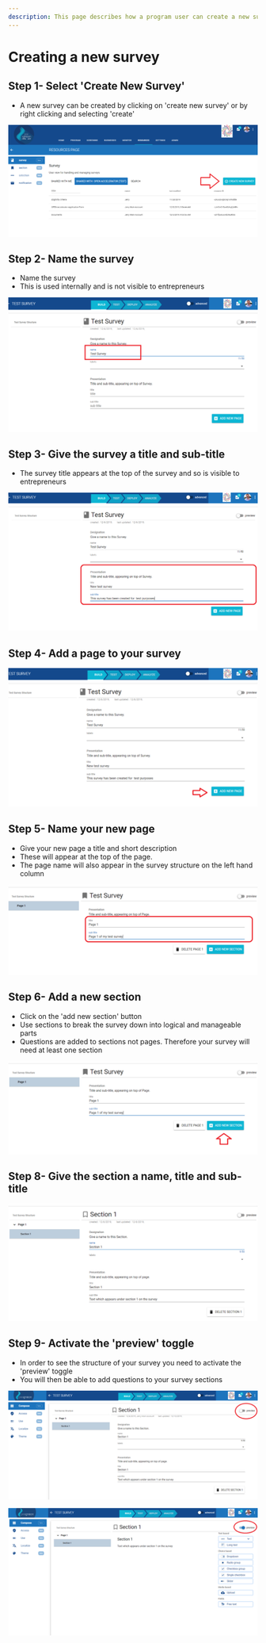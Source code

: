 ```yaml
---
description: This page describes how a program user can create a new survey.
---
```


# Creating a new survey

## Step 1- Select 'Create New Survey'

* A new survey can be created by clicking on 'create new survey' or by right clicking and selecting 'create'

![](../../../../.gitbook/assets/image%20%2893%29.png)

## Step 2- Name the survey

* Name the survey
* This is used internally and is not visible to entrepreneurs

![](../../../../.gitbook/assets/image%20%28201%29.png)



## Step 3- Give the survey a title and sub-title

* The survey title appears at the top of the survey and so is visible to entrepreneurs

![](../../../../.gitbook/assets/image%20%28167%29.png)

## Step 4- Add a page to your survey

![](../../../../.gitbook/assets/image%20%2822%29.png)

## **Step 5- Name your new page**

* Give your new page a title and short description
* These will appear at the top of the page.
* The page name will also appear in the survey structure on the left hand column

![](../../../../.gitbook/assets/image%20%2871%29.png)

## Step 6- Add a new section

* Click on the 'add new section' button
* Use sections to break the survey down into logical and manageable parts
* Questions are added to sections not pages.  Therefore your survey will need at least one section 

![](../../../../.gitbook/assets/image%20%28103%29.png)

## Step 8- Give the section a name, title and sub-title

![](../../../../.gitbook/assets/image%20%2824%29.png)

## Step 9- Activate the 'preview' toggle

* In order to see the structure of your survey you need to activate the 'preview' toggle
* You will then be able to add questions to your survey sections

![Screen before &apos;preview&apos; toggle is activated](../../../../.gitbook/assets/image%20%28200%29.png)

![Screen after &apos;preview&apos; toggle is activated](../../../../.gitbook/assets/image%20%28153%29.png)

